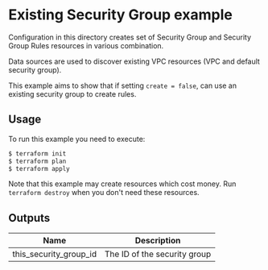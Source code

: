 # Existing Security Group example

Configuration in this directory creates set of Security Group and Security Group Rules resources in various combination.

Data sources are used to discover existing VPC resources (VPC and default security group).

This example aims to show that if setting `create = false`, can use an existing security group to create rules.

## Usage

To run this example you need to execute:

```bash
$ terraform init
$ terraform plan
$ terraform apply
```

Note that this example may create resources which cost money. Run `terraform destroy` when you don't need these resources.

<!-- BEGINNING OF PRE-COMMIT-TERRAFORM DOCS HOOK -->
## Outputs

| Name | Description |
|------|-------------|
| this\_security\_group\_id | The ID of the security group |

<!-- END OF PRE-COMMIT-TERRAFORM DOCS HOOK -->

